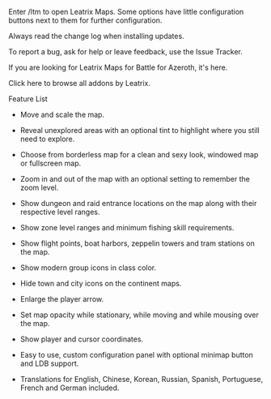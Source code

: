 
Enter /ltm to open Leatrix Maps.  Some options have little configuration buttons next to them for further configuration.

Always read the change log when installing updates.

To report a bug, ask for help or leave feedback, use the Issue Tracker.

If you are looking for Leatrix Maps for Battle for Azeroth, it's here.

Click here to browse all addons by Leatrix.

Feature List

- Move and scale the map.

- Reveal unexplored areas with an optional tint to highlight where you still need to explore.

- Choose from borderless map for a clean and sexy look, windowed map or fullscreen map.

- Zoom in and out of the map with an optional setting to remember the zoom level.

- Show dungeon and raid entrance locations on the map along with their respective level ranges.

- Show zone level ranges and minimum fishing skill requirements.

- Show flight points, boat harbors, zeppelin towers and tram stations on the map.

- Show modern group icons in class color.

- Hide town and city icons on the continent maps.

- Enlarge the player arrow.

- Set map opacity while stationary, while moving and while mousing over the map.

- Show player and cursor coordinates.

- Easy to use, custom configuration panel with optional minimap button and LDB support.

- Translations for English, Chinese, Korean, Russian, Spanish, Portuguese, French and German included.
